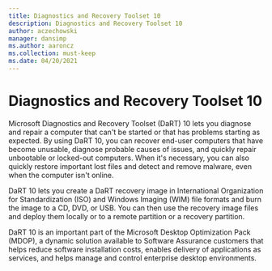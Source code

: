 ```yaml
---
title: Diagnostics and Recovery Toolset 10
description: Diagnostics and Recovery Toolset 10
author: aczechowski
manager: dansimp
ms.author: aaroncz
ms.collection: must-keep
ms.date: 04/20/2021
---
```


# Diagnostics and Recovery Toolset 10

Microsoft Diagnostics and Recovery Toolset (DaRT) 10 lets you diagnose and repair a computer that can't be started or that has problems starting as expected. By using DaRT 10, you can recover end-user computers that have become unusable, diagnose probable causes of issues, and quickly repair unbootable or locked-out computers. When it's necessary, you can also quickly restore important lost files and detect and remove malware, even when the computer isn't online.

DaRT 10 lets you create a DaRT recovery image in International Organization for Standardization (ISO) and Windows Imaging (WIM) file formats and burn the image to a CD, DVD, or USB. You can then use the recovery image files and deploy them locally or to a remote partition or a recovery partition.

DaRT 10 is an important part of the Microsoft Desktop Optimization Pack (MDOP), a dynamic solution available to Software Assurance customers that helps reduce software installation costs, enables delivery of applications as services, and helps manage and control enterprise desktop environments.
